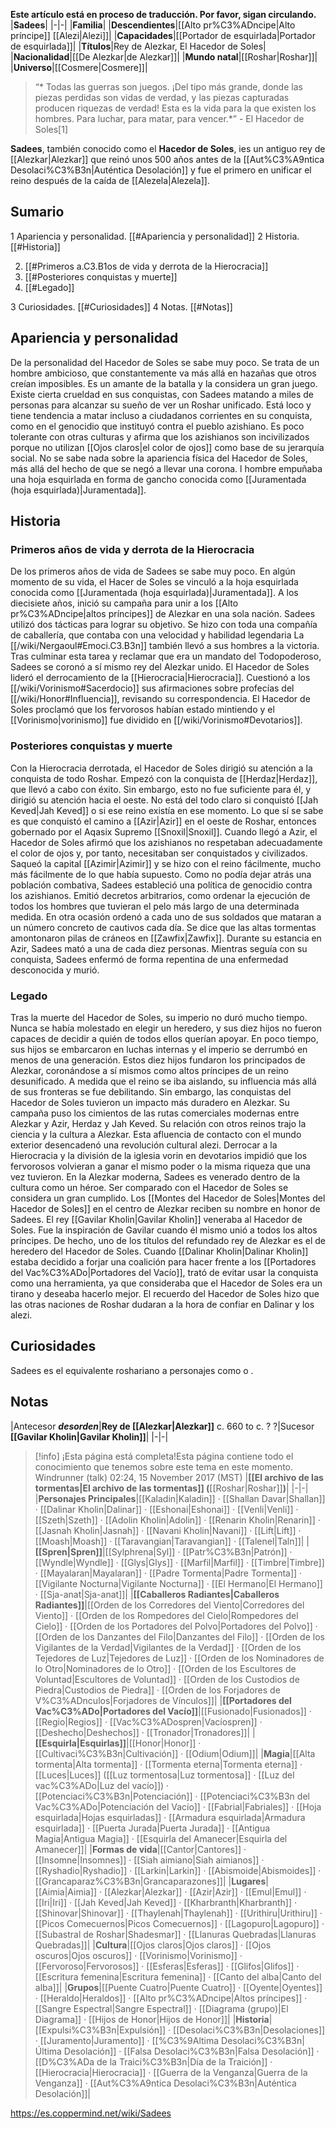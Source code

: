 **Este artículo está en proceso de traducción. Por favor, sigan circulando.**
|**Sadees**|
|-|-|
|**Familia**|
|**Descendientes**|[[Alto pr%C3%ADncipe\|Alto príncipe]] [[Alezi\|Alezi]]|
|**Capacidades**|[[Portador de esquirlada\|Portador de esquirlada]]|
|**Títulos**|Rey de Alezkar, El Hacedor de Soles|
|**Nacionalidad**|[[De Alezkar\|de Alezkar]]|
|**Mundo natal**|[[Roshar\|Roshar]]|
|**Universo**|[[Cosmere\|Cosmere]]|

>“* Todas las guerras son juegos. ¡Del tipo más grande, donde las piezas perdidas son vidas de verdad, y las piezas capturadas producen riquezas de verdad! Esta es la vida para la que existen los hombres. Para luchar, para matar, para vencer.*”
\- El Hacedor de Soles[1]


**Sadees**, también conocido como el **Hacedor de Soles**, ies un antiguo rey de [[Alezkar\|Alezkar]] que reinó unos 500 años antes de la [[Aut%C3%A9ntica Desolaci%C3%B3n\|Auténtica Desolación]] y fue el primero en unificar el reino después de la caída de [[Alezela\|Alezela]].

## Sumario

1 Apariencia y personalidad. [[#Apariencia y personalidad]] 
2 Historia. [[#Historia]] 

2. [[#Primeros a.C3.B1os de vida y derrota de la Hierocracia]] 
2. [[#Posteriores conquistas y muerte]] 
2. [[#Legado]] 


3 Curiosidades. [[#Curiosidades]] 
4 Notas. [[#Notas]] 


## Apariencia y personalidad
De la personalidad del Hacedor de Soles se sabe muy poco. Se trata de un hombre ambicioso, que constantemente va más allá en hazañas que otros creían imposibles. Es un amante de la batalla y la considera un gran juego. Existe cierta crueldad en sus conquistas, con Sadees matando a miles de personas para alcanzar su sueño de ver un Roshar unificado. Está loco y tiene tendencia a matar incluso a ciudadanos corrientes en su conquista, como en el genocidio que instituyó contra el pueblo azishiano.
Es poco tolerante con otras culturas y afirma que los azishianos son incivilizados porque no utilizan [[Ojos claros\|el color de ojos]] como base de su jerarquía social.
No se sabe nada sobre la apariencia física del Hacedor de Soles, más allá del hecho de que se negó a llevar una corona. l hombre empuñaba una hoja esquirlada en forma de gancho conocida como [[Juramentada (hoja esquirlada)\|Juramentada]].

## Historia
### Primeros años de vida y derrota de la Hierocracia
De los primeros años de vida de Sadees se sabe muy poco. En algún momento de su vida, el Hacer de Soles se vinculó a la hoja esquirlada conocida como [[Juramentada (hoja esquirlada)\|Juramentada]]. A los diecisiete años, inició su campaña para unir a los [[Alto pr%C3%ADncipe\|altos príncipes]] de Alezkar en una sola nación. Sadees utilizó dos tácticas para lograr su objetivo. Se hizo con toda una compañía de caballería, que contaba con una velocidad y habilidad legendaria La [[/wiki/Nergaoul#Emoci.C3.B3n]] también llevó a sus hombres a la victoria. Tras culminar esta tarea y reclamar que era un mandato del Todopoderoso, Sadees se coronó a sí mismo rey del Alezkar unido. El Hacedor de Soles lideró el derrocamiento de la [[Hierocracia\|Hierocracia]]. Cuestionó a los [[/wiki/Vorinismo#Sacerdocio]] sus afirmaciones sobre profecías del [[/wiki/Honor#Influencia]], revisando su correspondencia. El Hacedor de Soles proclamó que los fervorosos habían estado mintiendo y el [[Vorinismo\|vorinismo]] fue dividido en [[/wiki/Vorinismo#Devotarios]].

### Posteriores conquistas y muerte
Con la Hierocracia derrotada, el Hacedor de Soles dirigió su atención a la conquista de todo Roshar. Empezó con la conquista de [[Herdaz\|Herdaz]], que llevó a cabo con éxito. Sin embargo, esto no fue suficiente para él, y dirigió su atención hacia el oeste. No está del todo claro si conquistó [[Jah Keved\|Jah Keved]] o si ese reino existía en ese momento. Lo que sí se sabe es que conquistó el camino a [[Azir\|Azir]] en el oeste de Roshar, entonces gobernado por el Aqasix Supremo [[Snoxil\|Snoxil]]. Cuando llegó a Azir, el Hacedor de Soles afirmó que los azishianos no respetaban adecuadamente el color de ojos y, por tanto, necesitaban ser conquistados y civilizados. Saqueó la capital [[Azimir\|Azimir]] y se hizo con el reino fácilmente, mucho más fácilmente de lo que había supuesto. Como no podía dejar atrás una población combativa, Sadees estableció una política de genocidio contra los azishianos. Emitió decretos arbitrarios, como ordenar la ejecución de todos los hombres que tuvieran el pelo más largo de una determinada medida. En otra ocasión ordenó a cada uno de sus soldados que mataran a un número concreto de cautivos cada día. Se dice que las altas tormentas amontonaron pilas de cráneos en [[Zawfix\|Zawfix]]. Durante su estancia en Azir, Sadees mató a una de cada diez personas. Mientras seguía con su conquista, Sadees enfermó de forma repentina de una enfermedad desconocida y murió.

### Legado
Tras la muerte del Hacedor de Soles, su imperio no duró mucho tiempo. Nunca se había molestado en elegir un heredero, y sus diez hijos no fueron capaces de decidir a quién de todos ellos querían apoyar. En poco tiempo, sus hijos se embarcaron en luchas internas y el imperio se derrumbó en menos de una generación. Estos diez hijos fundaron los principados de Alezkar, coronándose a sí mismos como altos príncipes de un reino desunificado. A medida que el reino se iba aislando, su influencia más allá de sus fronteras se fue debilitando. Sin embargo, las conquistas del Hacedor de Soles tuvieron un impacto más duradero en Alezkar. Su campaña puso los cimientos de las rutas comerciales modernas entre Alezkar y Azir, Herdaz y Jah Keved. Su relación con otros reinos trajo la ciencia y la cultura a Alezkar. Esta afluencia de contacto con el mundo exterior desencadenó una revolución cultural alezi. Derrocar a la Hierocracia y la división de la iglesia vorin en devotarios impidió que los fervorosos volvieran a ganar el mismo poder o la misma riqueza que una vez tuvieron.
En la Alezkar moderna, Sadees es venerado dentro de la cultura como un héroe. Ser comparado con el Hacedor de Soles se considera un gran cumplido. Los [[Montes del Hacedor de Soles\|Montes del Hacedor de Soles]] en el centro de Alezkar reciben su nombre en honor de Sadees. El rey [[Gavilar Kholin\|Gavilar Kholin]] veneraba al Hacedor de Soles. Fue la inspiración de Gavilar cuando él mismo unió a todos los altos príncipes. De hecho, uno de los títulos del refundado rey de Alezkar es el de heredero del Hacedor de Soles. Cuando [[Dalinar Kholin\|Dalinar Kholin]] estaba decidido a forjar una coalición para hacer frente a los [[Portadores del Vac%C3%ADo\|Portadores del Vacío]], trató de evitar usar la conquista como una herramienta, ya que consideraba que el Hacedor de Soles era un tirano y deseaba hacerlo mejor. El recuerdo del Hacedor de Soles hizo que las otras naciones de Roshar dudaran a la hora de confiar en Dalinar y los alezi.

## Curiosidades
Sadees es el equivalente roshariano a personajes como  o .
## Notas
|Antecesor  ***desorden***|**Rey de [[Alezkar\|Alezkar]]**  c. 660 to c. ? ?|Sucesor  **[[Gavilar Kholin\|Gavilar Kholin]]**|
|-|-|


> [!info] ¡Esta página está completa!Esta página contiene todo el conocimiento que tenemos sobre este tema en este momento.
Windrunner (talk) 02:24, 15 November 2017 (MST)
|**[[El archivo de las tormentas\|El archivo de las tormentas]] (**[[Roshar\|Roshar]]**)**|
|-|-|
|**Personajes Principales**|[[Kaladin\|Kaladin]] · [[Shallan Davar\|Shallan]] · [[Dalinar Kholin\|Dalinar]] · [[Eshonai\|Eshonai]] · [[Venli\|Venli]] · [[Szeth\|Szeth]] · [[Adolin Kholin\|Adolin]] · [[Renarin Kholin\|Renarin]] · [[Jasnah Kholin\|Jasnah]] · [[Navani Kholin\|Navani]] · [[Lift\|Lift]] · [[Moash\|Moash]] · [[Taravangian\|Taravangian]] · [[Talenel\|Taln]]|
|**[[Spren\|Spren]]**|[[Sylphrena\|Syl]] · [[Patr%C3%B3n\|Patrón]] · [[Wyndle\|Wyndle]] · [[Glys\|Glys]] · [[Marfil\|Marfil]] · [[Timbre\|Timbre]] · [[Mayalaran\|Mayalaran]] · [[Padre Tormenta\|Padre Tormenta]] · [[Vigilante Nocturna\|Vigilante Nocturna]] · [[El Hermano\|El Hermano]] · [[Sja-anat\|Sja-anat]]|
|**[[Caballeros Radiantes\|Caballeros Radiantes]]**|[[Orden de los Corredores del Viento\|Corredores del Viento]] · [[Orden de los Rompedores del Cielo\|Rompedores del Cielo]] · [[Orden de los Portadores del Polvo\|Portadores del Polvo]] · [[Orden de los Danzantes del Filo\|Danzantes del Filo]] · [[Orden de los Vigilantes de la Verdad\|Vigilantes de la Verdad]] · [[Orden de los Tejedores de Luz\|Tejedores de Luz]] · [[Orden de los Nominadores de lo Otro\|Nominadores de lo Otro]] · [[Orden de los Escultores de Voluntad\|Escultores de Voluntad]] · [[Orden de los Custodios de Piedra\|Custodios de Piedra]] · [[Orden de los Forjadores de V%C3%ADnculos\|Forjadores de Vínculos]]|
|**[[Portadores del Vac%C3%ADo\|Portadores del Vacío]]**|[[Fusionado\|Fusionados]] · [[Regio\|Regios]] · [[Vac%C3%ADospren\|Vacíospren]] · [[Deshecho\|Deshechos]] · [[Tronador\|Tronadores]]|
|**[[Esquirla\|Esquirlas]]**|[[Honor\|Honor]] · [[Cultivaci%C3%B3n\|Cultivación]] · [[Odium\|Odium]]|
|**Magia**|[[Alta tormenta\|Alta tormenta]] · [[Tormenta eterna\|Tormenta eterna]] · [[Luces\|Luces]] ([[Luz tormentosa\|Luz tormentosa]] · [[Luz del vac%C3%ADo\|Luz del vacío]]) · [[Potenciaci%C3%B3n\|Potenciación]] · [[Potenciaci%C3%B3n del Vac%C3%ADo\|Potenciación del Vacío]] · [[Fabrial\|Fabriales]] · [[Hoja esquirlada\|Hojas esquirladas]] · [[Armadura esquirlada\|Armadura esquirlada]] · [[Puerta Jurada\|Puerta Jurada]] · [[Antigua Magia\|Antigua Magia]] · [[Esquirla del Amanecer\|Esquirla del Amanecer]]|
|**Formas de vida**|[[Cantor\|Cantores]] · [[Insomne\|Insomnes]] · [[Siah aimiano\|Siah aimianos]] · [[Ryshadio\|Ryshadio]] · [[Larkin\|Larkin]] · [[Abismoide\|Abismoides]] · [[Grancaparaz%C3%B3n\|Grancaparazones]]|
|**Lugares**|[[Aimia\|Aimia]] · [[Alezkar\|Alezkar]] · [[Azir\|Azir]] · [[Emul\|Emul]] · [[Iri\|Iri]] · [[Jah Keved\|Jah Keved]] · [[Kharbranth\|Kharbranth]] · [[Shinovar\|Shinovar]] · [[Thaylenah\|Thaylenah]] · [[Urithiru\|Urithiru]] · [[Picos Comecuernos\|Picos Comecuernos]] · [[Lagopuro\|Lagopuro]] · [[Subastral de Roshar\|Shadesmar]] · [[Llanuras Quebradas\|Llanuras Quebradas]]|
|**Cultura**|[[Ojos claros\|Ojos claros]] · [[Ojos oscuros\|Ojos oscuros]] · [[Vorinismo\|Vorinismo]] · [[Fervoroso\|Fervorosos]] · [[Esferas\|Esferas]] · [[Glifos\|Glifos]] · [[Escritura femenina\|Escritura femenina]] · [[Canto del alba\|Canto del alba]]|
|**Grupos**|[[Puente Cuatro\|Puente Cuatro]] · [[Oyente\|Oyentes]] · [[Heraldo\|Heraldos]] · [[Alto pr%C3%ADncipe\|Altos príncipes]] · [[Sangre Espectral\|Sangre Espectral]] · [[Diagrama (grupo)\|El Diagrama]] · [[Hijos de Honor\|Hijos de Honor]]|
|**Historia**|[[Expulsi%C3%B3n\|Expulsión]] · [[Desolaci%C3%B3n\|Desolaciones]] · [[Juramento\|Juramento]] · [[%C3%9Altima Desolaci%C3%B3n\|Última Desolación]] · [[Falsa Desolaci%C3%B3n\|Falsa Desolación]] · [[D%C3%ADa de la Traici%C3%B3n\|Día de la Traición]] · [[Hierocracia\|Hierocracia]] · [[Guerra de la Venganza\|Guerra de la Venganza]] · [[Aut%C3%A9ntica Desolaci%C3%B3n\|Auténtica Desolación]]|



https://es.coppermind.net/wiki/Sadees